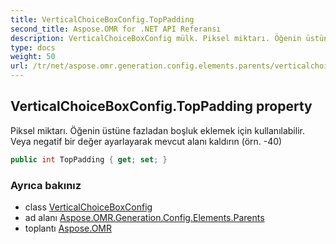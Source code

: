 ```yaml
---
title: VerticalChoiceBoxConfig.TopPadding
second_title: Aspose.OMR for .NET API Referansı
description: VerticalChoiceBoxConfig mülk. Piksel miktarı. Öğenin üstüne fazladan boşluk eklemek için kullanılabilir. Veya negatif bir değer ayarlayarak mevcut alanı kaldırın örn. 40
type: docs
weight: 50
url: /tr/net/aspose.omr.generation.config.elements.parents/verticalchoiceboxconfig/toppadding/
---
```

## VerticalChoiceBoxConfig.TopPadding property

Piksel miktarı. Öğenin üstüne fazladan boşluk eklemek için kullanılabilir. Veya negatif bir değer ayarlayarak mevcut alanı kaldırın (örn. -40)

```csharp
public int TopPadding { get; set; }
```

### Ayrıca bakınız

* class [VerticalChoiceBoxConfig](../)
* ad alanı [Aspose.OMR.Generation.Config.Elements.Parents](../../verticalchoiceboxconfig/)
* toplantı [Aspose.OMR](../../../)


